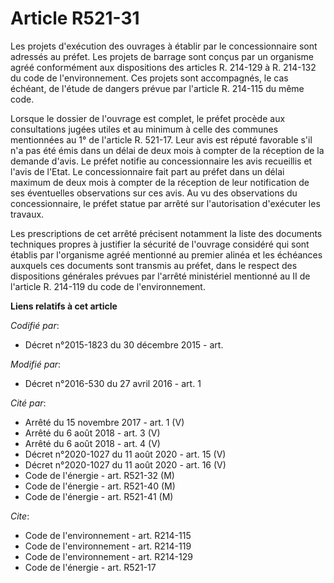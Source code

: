 # Article R521-31

Les projets d'exécution des ouvrages à établir par le concessionnaire sont adressés au préfet. Les projets de barrage sont
conçus par un organisme agréé conformément aux dispositions des articles R. 214-129 à R. 214-132 du code de l'environnement.
Ces projets sont accompagnés, le cas échéant, de l'étude de dangers prévue par l'article R. 214-115 du même code. 

Lorsque le dossier de l'ouvrage est complet, le préfet procède aux consultations jugées utiles et au minimum à celle des
communes mentionnées au 1° de l'article R. 521-17. Leur avis est réputé favorable s'il n'a pas été émis dans un délai de deux
mois à compter de la réception de la demande d'avis. Le préfet notifie au concessionnaire les avis recueillis et l'avis de
l'Etat. Le concessionnaire fait part au préfet dans un délai maximum de deux mois à compter de la réception de leur
notification de ses éventuelles observations sur ces avis. Au vu des observations du concessionnaire, le préfet statue par
arrêté sur l'autorisation d'exécuter les travaux. 

Les prescriptions de cet arrêté précisent notamment la liste des documents techniques propres à justifier la sécurité de
l'ouvrage considéré qui sont établis par l'organisme agréé mentionné au premier alinéa et les échéances auxquels ces
documents sont transmis au préfet, dans le respect des dispositions générales prévues par l'arrêté ministériel mentionné au
II de l'article R. 214-119 du code de l'environnement.

**Liens relatifs à cet article**

_Codifié par_:

  - Décret n°2015-1823 du 30 décembre 2015 - art.

_Modifié par_:

  - Décret n°2016-530 du 27 avril 2016 - art. 1

_Cité par_:

  - Arrêté du 15 novembre 2017 - art. 1 (V)
  - Arrêté du 6 août 2018 - art. 3 (V)
  - Arrêté du 6 août 2018 - art. 4 (V)
  - Décret n°2020-1027 du 11 août 2020 - art. 15 (V)
  - Décret n°2020-1027 du 11 août 2020 - art. 16 (V)
  - Code de l'énergie - art. R521-32 (M)
  - Code de l'énergie - art. R521-40 (M)
  - Code de l'énergie - art. R521-41 (M)

_Cite_:

  - Code de l'environnement - art. R214-115
  - Code de l'environnement - art. R214-119
  - Code de l'environnement - art. R214-129
  - Code de l'énergie - art. R521-17
